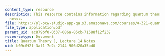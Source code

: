 ```yaml
---
content_type: resource
description: This resource contains information regarding quantum theory I, lecture
  notes.
file: https://ol-ocw-studio-app-qa.s3.amazonaws.com/courses/8-321-quantum-theory-i-fall-2017/b09c092f3af17e242144906d20a35bd0_MIT8_321F17_lec14.pdf
file_type: application/pdf
parent_uid: ac879bf0-0537-086a-85cb-71588f12f232
resourcetype: Document
title: Quantum Theory I, Lecture 14 Notes
uid: b09c092f-3af1-7e24-2144-906d20a35bd0
---
```

